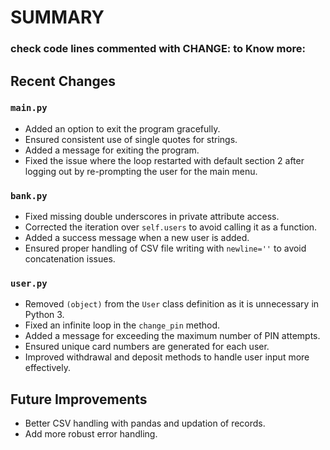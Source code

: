 # SUMMARY
### check code lines commented with CHANGE: to Know more:

## Recent Changes

### `main.py`
- Added an option to exit the program gracefully.
- Ensured consistent use of single quotes for strings.
- Added a message for exiting the program.
- Fixed the issue where the loop restarted with default section 2 after logging out by re-prompting the user for the main menu.

### `bank.py`
- Fixed missing double underscores in private attribute access.
- Corrected the iteration over `self.users` to avoid calling it as a function.
- Added a success message when a new user is added.
- Ensured proper handling of CSV file writing with `newline=''` to avoid concatenation issues.

### `user.py`
- Removed `(object)` from the `User` class definition as it is unnecessary in Python 3.
- Fixed an infinite loop in the `change_pin` method.
- Added a message for exceeding the maximum number of PIN attempts.
- Ensured unique card numbers are generated for each user.
- Improved withdrawal and deposit methods to handle user input more effectively.


## Future Improvements
- Better CSV handling with pandas and updation of records.
- Add more robust error handling.
